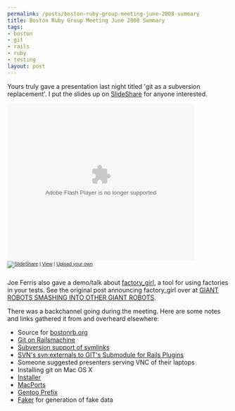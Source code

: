 ```yaml
--- 
permalink: /posts/boston-ruby-group-meeting-june-2008-summary
title: Boston Ruby Group Meeting June 2008 Summary
tags: 
- boston
- git
- rails
- ruby
- testing
layout: post
---
```

Yours truly gave a presentation last night titled 'git as a subversion replacement'. I put the slides up on [SlideShare](http://www.slideshare.net/) for anyone interested.

<div style="width:425px;text-align:left" id="__ss_461544"><object style="margin:0px" width="425" height="355"><param name="movie" value="http://static.slideshare.net/swf/ssplayer2.swf?doc=git-as-a-subversion-replacement-1213205019180775-9"/><param name="allowFullScreen" value="true"/><param name="allowScriptAccess" value="always"/><embed src="http://static.slideshare.net/swf/ssplayer2.swf?doc=git-as-a-subversion-replacement-1213205019180775-9" type="application/x-shockwave-flash" allowscriptaccess="always" allowfullscreen="true" width="425" height="355"></embed></object><div style="font-size:11px;font-family:tahoma,arial;height:26px;padding-top:2px;"><a href="http://www.slideshare.net/?src=embed"><img src="http://static.slideshare.net/swf/logo_embd.png" style="border:0px none;margin-bottom:-5px" alt="SlideShare"/></a> | <a href="http://www.slideshare.net/technicalpickles/git-as-a-subversion-replacement?src=embed" title="View Git As A Subversion Replacement on SlideShare">View</a> | <a href="http://www.slideshare.net/upload?src=embed">Upload your own</a></div></div>


Joe Ferris also gave a demo/talk about [factory\_girl](https://github.com/thoughtbot/factory_girl), a tool for using factories in your tests. See the original post announcing factory\_girl over at [GIANT ROBOTS SMASHING INTO OTHER GIANT ROBOTS](http://giantrobots.thoughtbot.com/2008/6/6/waiting-for-a-factory-girl).

There was a backchannel going during the meeting. Here are some notes and links gathered it from and overheard elsewhere:

 * Source for [bostonrb.org](http://github.com/bostonrb/bostonrb/tree/master)
 * [Git on Railsmachine](http://wiki.railsmachine.com/wiki/show/InstallingGit)
 * [Subversion support of symlinks](http://subversion.tigris.org/faq.html#symlinks)
 * [SVN's svn:externals to GIT's Submodule for Rails Plugins](http://panthersoftware.com/articles/view/3/svn-s-svn-externals-to-git-s-submodule-for-rails-plugins)
 * Someone suggested presenters serving VNC of their laptops
 * Installing git on Mac OS X
  * [Installer](http://code.google.com/p/git-osx-installer/)
  * [MacPorts](http://www.macports.org/)
  * [Gentoo Prefix](http://www.gentoo.org/proj/en/gentoo-alt/prefix/bootstrap-macos.xml)
 * [Faker](http://www.rubyinside.com/faker-quick-fake-data-generation-in-ruby-665.html) for generation of fake data
  